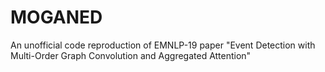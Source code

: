 # MOGANED
An unofficial code reproduction of EMNLP-19 paper "Event Detection with Multi-Order Graph Convolution and Aggregated Attention"
